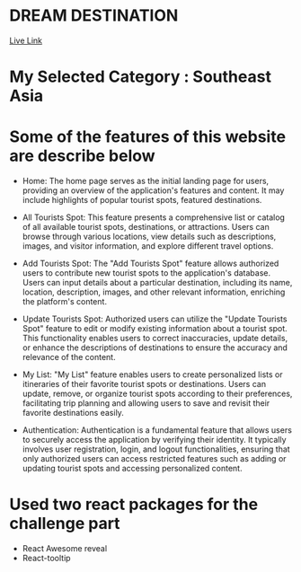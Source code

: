 # DREAM DESTINATION
[Live Link](https://dream-destination-9ba69.firebaseapp.com)

# My Selected Category : Southeast Asia

# Some of the features of this website are describe below 

- Home: The home page serves as the initial landing page for users, providing an overview of the application's features and content. It may include highlights of popular tourist spots, featured destinations.

- All Tourists Spot: This feature presents a comprehensive list or catalog of all available tourist spots, destinations, or attractions. Users can browse through various locations, view details such as descriptions, images, and visitor information, and explore different travel options.

- Add Tourists Spot: The "Add Tourists Spot" feature allows authorized users to contribute new tourist spots to the application's database. Users can input details about a particular destination, including its name, location, description, images, and other relevant information, enriching the platform's content.

- Update Tourists Spot: Authorized users can utilize the "Update Tourists Spot" feature to edit or modify existing information about a tourist spot. This functionality enables users to correct inaccuracies, update details, or enhance the descriptions of destinations to ensure the accuracy and relevance of the content.

- My List: "My List" feature enables users to create personalized lists or itineraries of their favorite tourist spots or destinations. Users can update, remove, or organize tourist spots according to their preferences, facilitating trip planning and allowing users to save and revisit their favorite destinations easily.

- Authentication: Authentication is a fundamental feature that allows users to securely access the application by verifying their identity. It typically involves user registration, login, and logout functionalities, ensuring that only authorized users can access restricted features such as adding or updating tourist spots and accessing personalized content.


# Used two react packages for the challenge part 
- React Awesome reveal
- React-tooltip
